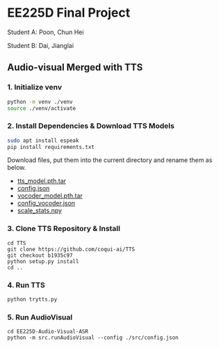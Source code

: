# EE225D Final Project
Student A: Poon, Chun Hei

Student B: Dai, Jianglai


## Audio-visual Merged with TTS



### 1. Initialize venv

```bash
python -m venv ./venv
source ./venv/activate
```



### 2. Install Dependencies & Download TTS Models

```bash
sudo apt install espeak
pip install requirements.txt
```

Download files, put them into the current directory and rename them as below.

- [tts_model.pth.tar](https://drive.google.com/uc?id=1dntzjWFg7ufWaTaFy80nRz-Tu02xWZos)
- [config.json](https://drive.google.com/uc?id=18CQ6G6tBEOfvCHlPqP8EBI4xWbrr9dBc)
- [vocoder_model.pth.tar](https://drive.google.com/uc?id=1Ty5DZdOc0F7OTGj9oJThYbL5iVu_2G0K)
- [config_vocoder.json](https://drive.google.com/uc?id=1Rd0R_nRCrbjEdpOwq6XwZAktvugiBvmu)
- [scale_stats.npy](https://drive.google.com/uc?id=11oY3Tv0kQtxK_JPgxrfesa99maVXHNxU)

### 3. Clone TTS Repository & Install

```
cd TTS
git clone https://github.com/coqui-ai/TTS
git checkout b1935c97
python setup.py install
cd ..
```



### 4. Run TTS

```bash
python trytts.py
```



### 5. Run AudioVisual

```
cd EE225D-Audio-Visual-ASR
python -m src.runAudioVisual --config ./src/config.json
```
